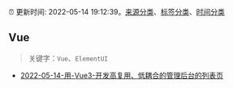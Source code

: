 :alarm_clock: 更新时间: 2022-05-14 19:12:39。[来源分类](../README.md)、[标签分类](../TAGS.md)、[时间分类](../TIMELINE.md)

## Vue


> 关键字：`Vue`、`ElementUI`



- [2022-05-14-用-Vue3-开发高复用、低耦合的管理后台的列表页](https://toutiao.io/k/9tyb2f1) 